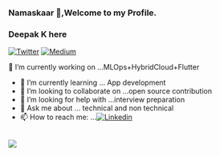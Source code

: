 ### Namaskaar 🙏,Welcome to my Profile.
### Deepak K here 
[![Twitter](https://img.shields.io/twitter/url/https/twitter.com/cloudposse.svg?style=social&label=Twitter)](https://twitter.com/deepak_kapse29)
[![Medium](https://img.shields.io/badge/-Medium-black.svg?style=flat-square&logo=Medium&colorB=000)](https://medium.com/@deepakkapse08)

<!--
**deepakkapse/deepakkapse** is a ✨ _special_ ✨ repository because its `README.md` (this file) appears on your GitHub profile.

- 😄 Pronouns: ...
- ⚡ Fun fact: ...
NOTE: Top languages does not indicate my skill level or something like that, it's a github metric of which languages i have the most code on github, it's a new feature of github-readme-stats
- 
-->
🔭 I’m currently working on ...MLOps+HybridCloud+Flutter
- 🌱 I’m currently learning ... App development
- 🤝 I’m looking to collaborate on ...open source contribution
- 🤔 I’m looking for help with ...interview preparation
- 💬 Ask me about ... technical and non technical
- 📫 How to reach me: ...[![Linkedin](https://img.shields.io/badge/-LinkedIn-black.svg?style=flat-square&logo=linkedin&&color=#81170D)](https://www.linkedin.com/in/deepak-k-31a414172/) 


<br>
<img src='https://github-readme-stats.vercel.app/api?username=deepakkapse&&show_icons=true&title_color=#81170D&icon_color=#81170D&text_color=000000&bg_color=F8E9FA'>
<br>




